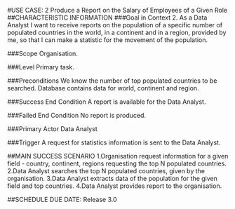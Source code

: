 #USE CASE: 2 Produce a Report on the Salary of Employees of a Given Role
##CHARACTERISTIC INFORMATION
###Goal in Context
2. As a Data Analyst I want to receive reports on the population of a specific number of populated countries in the world, in a continent and in a region, provided by me, so that I can make a statistic for the movement of the population.

###Scope
Organisation.

###Level
Primary task.

###Preconditions
We know the number of top populated countries to be searched. Database contains data for world, continent and region.

###Success End Condition
A report is available for the Data Analyst.

###Failed End Condition
No report is produced.

###Primary Actor
Data Analyst

###Trigger
A request for statistics information is sent to the Data Analyst.

##MAIN SUCCESS SCENARIO
1.Organisation request information for a given field - country, continent, regions requesting the top N populated countries.
2.Data Analyst searches the top N populated countries, given by the organisation.
3.Data Analyst extracts data of the population for the given field and top countries.
4.Data Analyst provides report to the organisation.



##SCHEDULE
DUE DATE: Release 3.0